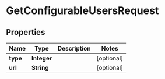 

# GetConfigurableUsersRequest


## Properties

Name | Type | Description | Notes
------------ | ------------- | ------------- | -------------
**type** | **Integer** |  |  [optional]
**url** | **String** |  |  [optional]



